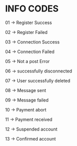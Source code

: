 # INFO CODES

01 -> Register Success

02 -> Register Failed

03 -> Connection Success

04 -> Connection Failed

05 -> Not a post Error

06 -> successfully disconnected

07 -> User successfully deleted

08 -> Message sent

09 -> Message failed

10 -> Payment abort

11 -> Payment received

12 -> Suspended account

13 -> Confirmed account
